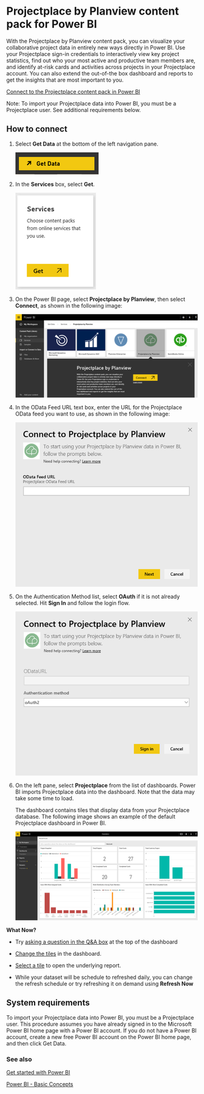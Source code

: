 <properties
   pageTitle="Projectplace content pack for Power BI"
   description="Projectplace content pack for Power BI"
   services="powerbi"
   documentationCenter=""
   authors="theresapalmer"
   manager="mblythe"
   backup=""
   editor=""
   tags=""
   qualityFocus="no"
   qualityDate=""/>

<tags
   ms.service="powerbi"
   ms.devlang="NA"
   ms.topic="article"
   ms.tgt_pltfrm="NA"
   ms.workload="powerbi"
   ms.date="05/09/2016"
   ms.author="tpalmer"/>

# Projectplace by Planview content pack for Power&nbsp;BI  

With the Projectplace by Planview content pack, you can visualize your collaborative project data in entirely new ways directly in Power BI. Use your Projectplace sign-in credentials to interactively view key project statistics, find out who your most active and productive team members are, and identify at-risk cards and activities across projects in your Projectplace account. You can also extend the out-of-the box dashboard and reports to get the insights that are most important to you.

[Connect to the Projectplace content pack in Power BI](https://app.powerbi.com/getdata/services/projectplace)

Note: To import your Projectplace data into Power BI, you must be a Projectplace user. See additional requirements below.

## How to connect

1. Select **Get Data** at the bottom of the left navigation pane.

    ![](media/powerbi-content-pack-projectplace/get.png)

2. In the **Services** box, select **Get**.

    ![](media/powerbi-content-pack-projectplace/services.png)

3. On the Power BI page, select **Projectplace by Planview**, then select **Connect**, as shown in the following image:  

	![](media/powerbi-content-pack-projectplace/getdata2.PNG)

4. In the OData Feed URL text box, enter the URL for the Projectplace OData feed you want to use, as shown in the following image:

	![](media/powerbi-content-pack-projectplace/params.png)

5.  On the Authentication Method list, select **OAuth** if it is not already selected. Hit **Sign In** and follow the login flow.  

	![](media/powerbi-content-pack-projectplace/creds.PNG)

6. On the left pane, select **Projectplace** from the list of dashboards. Power BI imports Projectplace data into the dashboard. Note that the data may take some time to load.  

    The dashboard contains tiles that display data from your Projectplace database. The following image shows an example of the default Projectplace dashboard in Power BI.

    ![](media/powerbi-content-pack-projectplace/dashboard.PNG)


**What Now?**

- Try [asking a question in the Q&A box](powerbi-service-q-and-a.md) at the top of the dashboard

- [Change the tiles](powerbi-service-edit-a-tile-in-a-dashboard.md) in the dashboard.

- [Select a tile](powerbi-service-dashboard-tiles.md) to open the underlying report.

- While your dataset will be schedule to refreshed daily, you can change the refresh schedule or try refreshing it on demand using **Refresh Now**

## System requirements

To import your Projectplace data into Power BI, you must be a Projectplace user. This procedure assumes you have already signed in to the Microsoft Power BI home page with a Power BI account. If you do not have a Power BI account, create a new free Power BI account on the Power BI home page, and then click Get Data.


### See also

[Get started with Power BI](powerbi-service-get-started.md)

[Power BI - Basic Concepts](powerbi-service-basic-concepts.md)